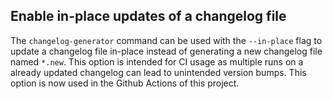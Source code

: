 ## Enable in-place updates of a changelog file
<!--
type: feature
scope: all
affected: all
-->

The `changelog-generator` command can be used with the `--in-place` flag to
update a changelog file in-place instead of generating a new changelog file
named `*.new`.
This option is intended for CI usage as multiple runs on a already updated
changelog can lead to unintended version bumps.
This option is now used in the Github Actions of this project.

